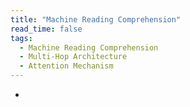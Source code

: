 ```yaml
---
title: "Machine Reading Comprehension"
read_time: false
tags:
  - Machine Reading Comprehension
  - Multi-Hop Architecture
  - Attention Mechanism
---
```


* 
